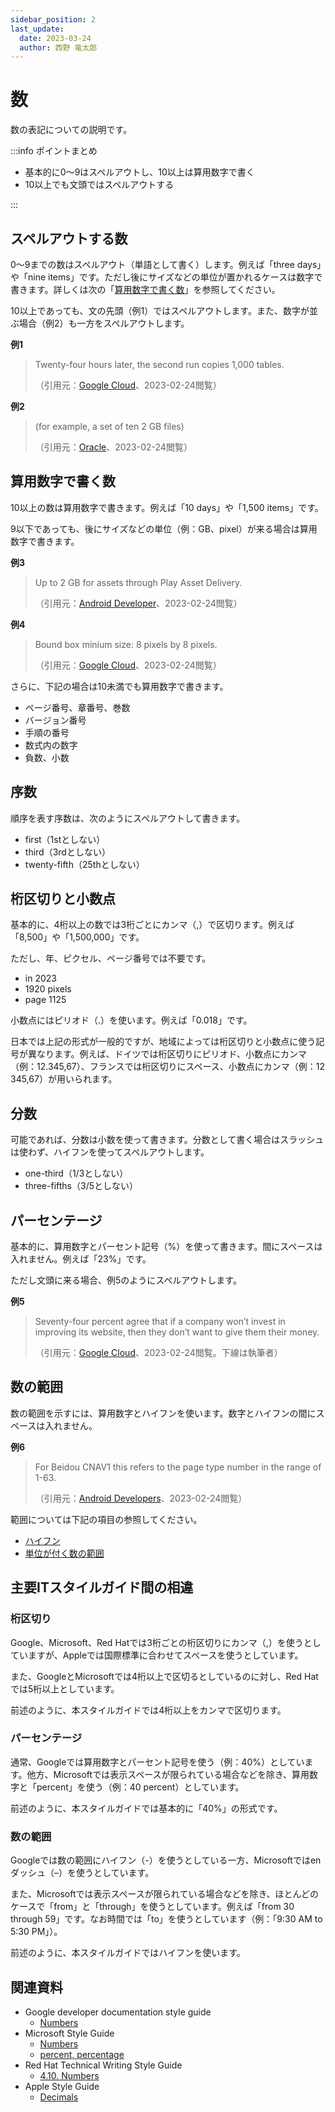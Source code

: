 ```yaml
---
sidebar_position: 2
last_update:
  date: 2023-03-24
  author: 西野 竜太郎
---
```


# 数

数の表記についての説明です。

:::info ポイントまとめ

- 基本的に0〜9はスペルアウトし、10以上は算用数字で書く
- 10以上でも文頭ではスペルアウトする

:::

## スペルアウトする数

0〜9までの数はスペルアウト（単語として書く）します。例えば「three days」や「nine items」です。ただし後にサイズなどの単位が置かれるケースは数字で書きます。詳しくは次の「[算用数字で書く数](numbers.md#算用数字で書く数)」を参照してください。

10以上であっても、文の先頭（例1）ではスペルアウトします。また、数字が並ぶ場合（例2）も一方をスペルアウトします。

**例1**

> Twenty-four hours later, the second run copies 1,000 tables.
>
> （引用元：[Google Cloud](https://cloud.google.com/bigquery/quotas)、2023-02-24閲覧）

**例2**

> (for example, a set of ten 2 GB files)
>
> （引用元：[Oracle](https://docs.oracle.com/en/database/other-databases/essbase/19.3/essdm/using-parallel-data-load.html)、2023-02-24閲覧）

## 算用数字で書く数

10以上の数は算用数字で書きます。例えば「10 days」や「1,500 items」です。

9以下であっても、後にサイズなどの単位（例：GB、pixel）が来る場合は算用数字で書きます。

**例3**

> Up to 2 GB for assets through Play Asset Delivery. 
>
> （引用元：[Android Developer](https://developer.android.com/games/playgames/publish-deploy)、2023-02-24閲覧）

**例4**

> Bound box minium size: 8 pixels by 8 pixels.
>
> （引用元：[Google Cloud](https://cloud.google.com/vertex-ai/docs/image-data/object-detection/prepare-data)、2023-02-24閲覧）

さらに、下記の場合は10未満でも算用数字で書きます。

- ページ番号、章番号、巻数
- バージョン番号
- 手順の番号
- 数式内の数字
- 負数、小数

## 序数

順序を表す序数は、次のようにスペルアウトして書きます。

- first（1stとしない）
- third（3rdとしない）
- twenty-fifth（25thとしない）

## 桁区切りと小数点

基本的に、4桁以上の数では3桁ごとにカンマ（,）で区切ります。例えば「8,500」や「1,500,000」です。

ただし、年、ピクセル、ページ番号では不要です。

- in 2023
- 1920 pixels
- page 1125

小数点にはピリオド（.）を使います。例えば「0.018」です。

日本では上記の形式が一般的ですが、地域によっては桁区切りと小数点に使う記号が異なります。例えば、ドイツでは桁区切りにピリオド、小数点にカンマ（例：12.345,67）、フランスでは桁区切りにスペース、小数点にカンマ（例：12 345,67）が用いられます。

## 分数

可能であれば、分数は小数を使って書きます。分数として書く場合はスラッシュは使わず、ハイフンを使ってスペルアウトします。

- one-third（1/3としない）
- three-fifths（3/5としない）

## パーセンテージ

基本的に、算用数字とパーセント記号（%）を使って書きます。間にスペースは入れません。例えば「23%」です。

ただし文頭に来る場合、例5のようにスペルアウトします。

**例5**

> Seventy-four percent agree that if a company won’t invest in improving its website, then they don’t want to give them their money.
>
> （引用元：[Google Cloud](https://cloud.google.com/blog/topics/retail/search-abandonment-impacts-retail-sales-brand-loyalty?hl=en)、2023-02-24閲覧。下線は執筆者）

## 数の範囲

数の範囲を示すには、算用数字とハイフンを使います。数字とハイフンの間にスペースは入れません。

**例6**

> For Beidou CNAV1 this refers to the page type number in the range of 1-63. 
>
> （引用元：[Android Developers](https://developer.android.com/reference/android/location/GnssNavigationMessage)、2023-02-24閲覧）

範囲については下記の項目の参照してください。

- [ハイフン](../punctuation-symbol/hyphens.md)
- [単位が付く数の範囲](units-of-measure.md#単位が付く数の範囲)

## 主要ITスタイルガイド間の相違

### 桁区切り

Google、Microsoft、Red Hatでは3桁ごとの桁区切りにカンマ（,）を使うとしていますが、Appleでは国際標準に合わせてスペースを使うとしています。

また、GoogleとMicrosoftでは4桁以上で区切るとしているのに対し、Red Hatでは5桁以上としています。

前述のように、本スタイルガイドでは4桁以上をカンマで区切ります。

### パーセンテージ

通常、Googleでは算用数字とパーセント記号を使う（例：40%）としています。他方、Microsoftでは表示スペースが限られている場合などを除き、算用数字と「percent」を使う（例：40 percent）としています。

前述のように、本スタイルガイドでは基本的に「40%」の形式です。

### 数の範囲

Googleでは数の範囲にハイフン（-）を使うとしている一方、Microsoftではenダッシュ（–）を使うとしています。

また、Microsoftでは表示スペースが限られている場合などを除き、ほとんどのケースで「from」と「through」を使うとしています。例えば「from 30 through 59」です。なお時間では「to」を使うとしています（例：「9:30 AM to 5:30 PM」）。

前述のように、本スタイルガイドではハイフンを使います。

## 関連資料

- Google developer documentation style guide
    - [Numbers](https://developers.google.com/style/numbers)
- Microsoft Style Guide
    - [Numbers](https://learn.microsoft.com/en-us/style-guide/numbers)
    - [percent, percentage](https://learn.microsoft.com/en-us/style-guide/a-z-word-list-term-collections/p/percent-percentage)
- Red Hat Technical Writing Style Guide
    - [4.10. Numbers](https://stylepedia.net/style/#numbers)
- Apple Style Guide
    - [Decimals](https://support.apple.com/ja-jp/guide/applestyleguide/apsg1ff68b7e/web)